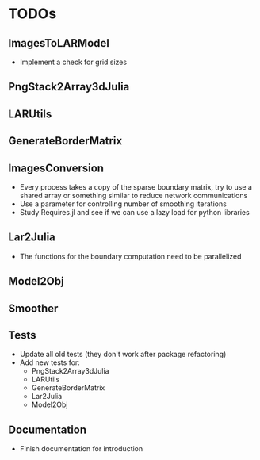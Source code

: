 # TODOs

## ImagesToLARModel

- Implement a check for grid sizes

## PngStack2Array3dJulia

## LARUtils

## GenerateBorderMatrix

## ImagesConversion

- Every process takes a copy of the sparse  boundary matrix, try to use a shared array or something similar to reduce network communications
- Use a parameter for controlling number of smoothing iterations
- Study Requires.jl and see if we can use a lazy load for python libraries

## Lar2Julia

- The functions for the boundary computation need to be parallelized

## Model2Obj

## Smoother

## Tests

- Update all old tests (they don't work after package refactoring)
- Add new tests for:
  - PngStack2Array3dJulia
  - LARUtils
  - GenerateBorderMatrix
  - Lar2Julia
  - Model2Obj

## Documentation

- Finish documentation for introduction
